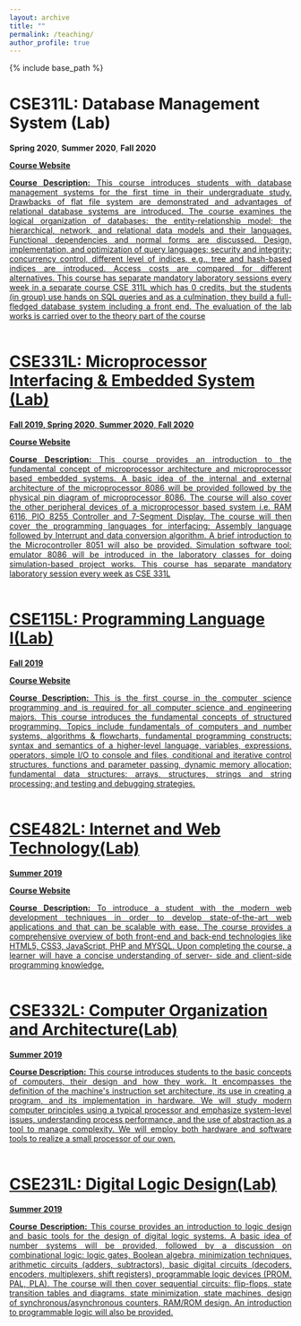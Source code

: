 ```yaml
---
layout: archive
title: ""
permalink: /teaching/
author_profile: true
---
```

{% include base_path %}

CSE311L: Database Management System (Lab)
======

**Spring 2020**, **Summer 2020**, **Fall 2020**

<a href="https://github.com/NeloyNSU/CSE311L_Section_1_Summer2020_NSU" target="_blank">**Course Website**

<div align="justify"> <strong>Course Description:</strong> This course introduces students with database management systems for the first time in their undergraduate study. Drawbacks of flat file system are demonstrated and advantages of relational database systems are introduced. The course examines the logical organization of databases: the entity-relationship model; the hierarchical, network, and relational data models and their languages. Functional dependencies and normal forms are discussed. Design, implementation, and optimization of query languages; security and integrity; concurrency control, different level of indices, e.g., tree and hash-based indices are introduced. Access costs are compared for different alternatives. This course has separate mandatory laboratory sessions every week in a separate course CSE 311L which has 0 credits, but the students (in group) use hands on SQL queries and as a culmination, they build a full-fledged database system including a front end. The evaluation of the lab works is carried over to the theory part of the course</div>

<br/>

CSE331L: Microprocessor Interfacing & Embedded System (Lab)
======

**Fall 2019, Spring 2020**, **Summer 2020**, **Fall 2020**

<a href="https://github.com/NeloyNSU/CSE331L_Section_7_Summer_2020_NSU" target="_blank">**Course Website**

<div align="justify"> <strong>Course Description:</strong> This course provides an introduction to the fundamental concept of microprocessor architecture and microprocessor based embedded systems. A basic idea of the internal and external architecture of the microprocessor 8086 will be provided followed by the physical pin diagram of microprocessor 8086. The course will also cover the other peripheral devices of a microprocessor based system i.e. RAM 6116, PIO 8255 Controller and 7-Segment Display. The course will then cover the programming languages for interfacing: Assembly language followed by Interrupt and data conversion algorithm. A brief introduction to the Microcontroller 8051 will also be provided. Simulation software tool: emulator 8086 will be introduced in the laboratory classes for doing simulation-based project works. This course has separate mandatory laboratory session every week as CSE 331L </div>

<br/>

CSE115L: Programming Language I(Lab)
======

**Fall 2019**

<a href="https://neloynsu.github.io/aaneloy_CSE115L_Fall2019/aaneloy_CSE115L_Fall2019.html" target="_blank">**Course Website**

<div align="justify"> <strong>Course Description:</strong> This is the first course in the computer science programming and is required for all computer science and engineering majors. This course introduces the fundamental concepts of structured programming. Topics include fundamentals of computers and number systems, algorithms & flowcharts, fundamental programming constructs: syntax and semantics of a higher-level language, variables, expressions, operators, simple I/O to console and files, conditional and iterative control structures, functions and parameter passing, dynamic memory allocation; fundamental data structures: arrays, structures, strings and string processing; and testing and debugging strategies. </div>

<br/>

CSE482L: Internet and Web Technology(Lab)
======

**Summer 2019**

<a href="https://github.com/NeloyNSU/CSE482_Summer-19_Section7_github.io" target="_blank">**Course Website**

<div align="justify"> <strong>Course Description:</strong> To introduce a student with the modern web development techniques in order to develop state-of-the-art web applications and that can be scalable with ease. The course provides a comprehensive overview of both front-end and back-end technologies like HTML5, CSS3, JavaScript, PHP and MYSQL. Upon completing the course, a learner will have a concise understanding of server- side and client-side programming knowledge.</div>

<br/>


CSE332L: Computer Organization and Architecture(Lab)
======

**Summer 2019**

<div align="justify"> <strong>Course Description:</strong> This course introduces students to the basic concepts of computers, their design and how they work. It encompasses the definition of the machine's instruction set architecture, its use in creating a program, and its implementation in hardware. We will study modern computer principles using a typical processor and emphasize system-level issues, understanding process performance, and the use of abstraction as a tool to manage complexity. We will employ both hardware and software tools to realize a small processor of our own. </div>

<br/>

CSE231L: Digital Logic Design(Lab)
======

**Summer 2019**

<div align="justify"> <strong>Course Description:</strong> This course provides an introduction to logic design and basic tools for the design of digital logic systems. A basic idea of number systems will be provided, followed by a discussion on combinational logic: logic gates, Boolean algebra, minimization techniques, arithmetic circuits (adders, subtractors), basic digital circuits (decoders, encoders, multiplexers, shift registers), programmable logic devices (PROM, PAL, PLA). The course will then cover sequential circuits: flip-flops, state transition tables and diagrams, state minimization, state machines, design of synchronous/asynchronous counters, RAM/ROM design. An introduction to programmable logic will also be provided.</div>

<br/>
